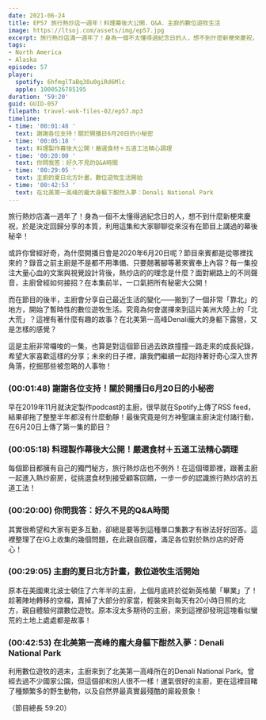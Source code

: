 ```yaml
---
date: 2021-06-24
title: EP57 旅行熱炒店一週年！料理幕後大公開．Q&A．主廚的數位遊牧生活
image: https://ltsoj.com/assets/img/ep57.jpg
excerpt: 旅行熱炒店滿一週年了！身為一個不太懂得過紀念日的人，想不到什麼新梗來慶祝，於是決定回歸分享的本質，利用這集和大家聊聊從來沒有在節目上講過的幕後秘辛！除此之外，還會跟大家分享主廚最近在一個非常「靠北」的地方數位遊牧的日子！
tags:
- North America
- Alaska
episode: 57
player:
  spotify: 6hfmglTaBq38u0giRd6Mlc
  apple: 1000526785195
duration: '59:20'
guid: GUID-057
filepath: travel-wok-files-02/ep57.mp3
timeline:
- time: '00:01:48 '
  text: 謝謝各位支持！關於開播日6月20日的小秘密
- time: '00:05:18 '
  text: 料理製作幕後大公開！嚴選食材＋五道工法精心調理
- time: '00:20:00 '
  text: 你問我答：好久不見的Q&A時間
- time: '00:29:05 '
  text: 主廚的夏日北方計畫，數位遊牧生活開始
- time: '00:42:53 '
  text: 在北美第一高峰的龐大身軀下酣然入夢：Denali National Park
---
```


旅行熱炒店滿一週年了！身為一個不太懂得過紀念日的人，想不到什麼新梗來慶祝，於是決定回歸分享的本質，利用這集和大家聊聊從來沒有在節目上講過的幕後秘辛！

或許你曾經好奇，為什麼開播日會是2020年6月20日呢？節目來賓都是從哪裡找來的？錄音之前主廚是不是都不用準備、只要翹著腳等著來賓奉上內容？每一集投注大量心血的文案與視覺設計背後，熱炒店的的理念是什麼？面對網路上的不同聲音，主廚曾經如何接招？在本集前半，一口氣把所有秘密大公開！

而在節目的後半，主廚會分享自己最近生活的變化——搬到了一個非常「靠北」的地方，開始了暫時性的數位遊牧生活。究竟為何會選擇來到這片美洲大陸上的「北大荒」？這裡有著什麼有趣的故事？在北美第一高峰Denali龐大的身軀下露營，又是怎樣的感覺？

這是主廚非常囉唆的一集，也算是對這個節目過去跌跌撞撞一路走來的成長紀錄，希望大家喜歡這樣的分享；未來的日子裡，讓我們繼續一起抱持著好奇心深入世界角落，挖掘那些被忽略的人事物！

### (00:01:48) 謝謝各位支持！關於開播日6月20日的小秘密

早在2019年11月就決定製作podcast的主廚，很早就在Spotify上傳了RSS feed，結果卻拖了整整半年都沒有什麼動靜！最後究竟是何方神聖讓主廚決定付諸行動，在6月20日上傳了第一集的節目？

### (00:05:18) 料理製作幕後大公開！嚴選食材＋五道工法精心調理

每個節目都擁有自己的獨門秘方，旅行熱炒店也不例外！在這個環節裡，跟著主廚一起進入熱炒廚房，從挑選食材到接受顧客回饋，一步一步的認識旅行熱炒店的五道工法！

### (00:20:00) 你問我答：好久不見的Q&A時間

其實很希望和大家有更多互動，卻總是要等到這種單口集數才有辦法好好回答。這裡整理了在IG上收集的幾個問題，在此親自回覆，滿足各位對於熱炒店的好奇心！

### (00:29:05) 主廚的夏日北方計畫，數位遊牧生活開始

原本在美國東北波士頓住了六年半的主廚，上個月底終於從新英格蘭「畢業」了！趁著陣地轉移的空檔，賣掉了大部分的家當，輕裝來到每天有20小時日照的北方，親自體驗何謂數位遊牧。原本沒太多期待的主廚，來到這裡卻發現這塊看似蠻荒的土地上處處都是故事！

### (00:42:53) 在北美第一高峰的龐大身軀下酣然入夢：Denali National Park

利用數位遊牧的週末，主廚來到了北美第一高峰所在的Denali National Park。曾經去過不少國家公園，但這個卻和別人很不一樣！運氣很好的主廚，更在這裡目睹了種類繁多的野生動物，以及自然界最真實最殘酷的廝殺景象！

（節目總長 59:20）

